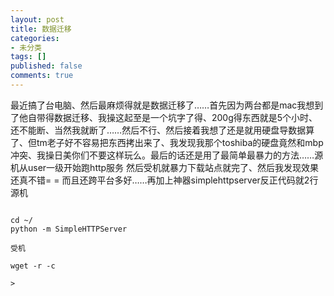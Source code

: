 ```yaml
---
layout: post
title: 数据迁移
categories:
- 未分类
tags: []
published: false
comments: true
---
```

<p>最近搞了台电脑、然后最麻烦得就是数据迁移了……首先因为两台都是mac我想到了他自带得数据迁移、我操这起至是一个坑字了得、200g得东西就是5个小时、还不能断、当然我就断了……然后不行、然后接着我想了还是就用硬盘导数据算了、但tm老子好不容易把东西拷出来了、我发现我那个toshiba的硬盘竟然和mbp冲突、我操日美你们不要这样玩么。最后的话还是用了最简单最暴力的方法……源机从user一级开始跑http服务 然后受机就暴力下载站点就完了、然后我发现效果还真不错= = 而且还跨平台多好……再加上神器simplehttpserver反正代码就2行<br />
源机

```

cd ~/
python -m SimpleHTTPServer

受机

wget -r -c

>

```
